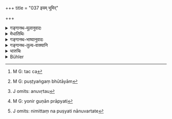 +++
title = "037 इयम् भूमिर्"

+++

<details><summary>गङ्गानथ-मूलानुवादः</summary>

“This earth is called the primeval womb of things; and yet, in its development, the seed does not develop any qualities of the womb.”—(37)
</details>

<details><summary>मेधातिथिः</summary>

बीजगुणानुवृत्तिः पूर्वेणोक्ता । अनेन क्षेत्रगुणानाम् अभावम् आह । एषा **भूमिर् भूतानां** स्थावराणाम् ओषधीतृणगुल्मलतानां **योनिः** क्षेत्रम् **उच्यते** । **न च** तद्गुणास् तेषु भूतेषु केचन दृश्यन्ते । न मृदः पांसवो वा तत्रोपलभ्यन्ते । **बीजं पुष्यति पुष्टिषु** । **बीज**शब्दो ऽत्राङ्कुरनिर्गतव्रीह्यादिवचनो न मूलवचनः, तद् अपि हि पुनर् उपभुक्तशेषम् उप्यमानम् अपरस्मिन् वत्सरे भवत्य् एव बीजम् । तन् **न**[^९५] **पुष्यति** नानुवर्तते । पुष्ट्यङ्गभूतायाम्[^९६] अनुवृतौ[^९७] पुष्यतिर् वर्तमानः । सकर्मकत्वं द्वितीयानिमित्तम् । **योनिगुणान्** प्राप्नोति[^९८] वा भजते । **पुष्टिषु** तदवयवेषु निमित्तं न पुष्यति नानुवर्तते[^९९] । यदि पुष्यङ्गानुवृत्तिर् आख्यातेनोच्यते पुष्टिष्व् इत्य् अन्यार्थकम् । तस्माद् अनेकार्थत्वाद् धातूनाम् अन्यवचनमात्र एवाख्यातेनानुव्याख्येयः । 


[^९९]:
     J omits: nimittaṃ na puṣyati nānuvartate


[^९८]:
     M G: yonir guṇān prāpyati


[^९७]:
     J omits: anuvṛtau


[^९६]:
     M G: puṣṭyaṅgaṃ bhūtāyām


[^९५]:
     M G: tac ca

- श्लोकपूरणार्थं वा **पुष्टिष्व्** इति । कथंचित् पौनरुक्त्यं परिहार्यम् । सामान्यविशेषभावेन वान्वयो वक्तव्यः । स्वपोषं पुष्ट इति यथा ॥ ९.३७ ॥
</details>

<details><summary>गङ्गानथ-भाष्यानुवादः</summary>

The foregoing verse has described the fact that the qualities of the seed are reproduced in the product; the present verse is going to show that the qualities of the soil are not so reproduced.

‘*This earth is called the womb*’—soil of production—‘*of things*’—*i.e*., herb, vegetables, thickets, creepers and other immovable things; and yet none of the qualities of the earth are found in these things, neither clay nor dust bring found in them.

‘*The seed does not develop in its development*’.—The term ‘*seed*’ here stands for the corn growing out of the sprouts, and not for the loots. The corn, left over after consumption, when sown, again becomes the seed; and this does not ‘*develop*’—reproduce;—the reproduction of qualities being a part of the ‘development,’ we have the present tense in ‘develops,’—acquires, obtains—‘*the qualities of the womb*’—in its constituent parts, if the verb ‘develops’ itself had stood for the
*reproduction* that forms part of the development, then the term ‘in its
development’ would be superfluous. Hence, according to the principle that verbal roots have several meanings, the verb ‘develops’ has to be taken as denoting something else. Or, the term ‘*in its development*’ may be taken as only serving the purpose of filling up the metre; and the superfluity thus explained somehow. Or the two terms, ‘*in its development*’ and ‘*develops*’, may be explained as standing respectively for the general and special forms; just as in the expression ‘*svapoṣam* *puṣṭaḥ*’, ‘nourished by his own nourishment.’—(87)
</details>

<details><summary>गङ्गानथ-तुल्य-वाक्यानि</summary>

**(verses 9.31-44)**

See Comparative notes for [Verse
9.31].
</details>

<details><summary>भारुचिः</summary>

_येन च,_  

अतश् च तद्धर्माननुवृत्तेर् बीजस्य क्षेत्रम् अप्रधानम् ॥ ९.३७ ॥
</details>

<details><summary>Bühler</summary>

037	This earth, indeed, is called the primeval womb of created beings; but the seed develops not in its development any properties of the womb.
</details>
